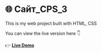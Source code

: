 # 🌐 Сайт_CPS_3

This is my web project built with HTML, CSS

You can view the live version here 👇  

👉 **[Live Demo](https://verai98.github.io/CPS_Project_3/)**
